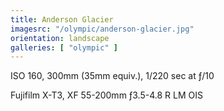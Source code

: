```yaml
---
title: Anderson Glacier
imagesrc: "/olympic/anderson-glacier.jpg"
orientation: landscape
galleries: [ "olympic" ]
---
```


ISO 160, 300mm (35mm equiv.), 1/220 sec at ƒ/10

Fujifilm X-T3, XF 55-200mm ƒ3.5-4.8 R LM OIS
